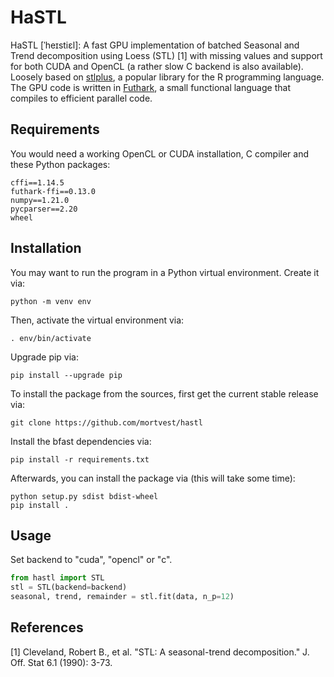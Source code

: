 # HaSTL
HaSTL \[ˈheɪstiɛl\]: A fast GPU implementation of batched Seasonal and Trend
decomposition using Loess (STL) [1] with missing values and support for both
CUDA and OpenCL (a rather slow C backend is also available).
Loosely based on [stlplus](https://github.com/hafen/stlplus), a
popular library for the R programming language. The GPU code is written in
[Futhark](https://futhark-lang.org/), a small functional language that compiles
to efficient parallel code.
## Requirements
You would need a working OpenCL or CUDA installation, C compiler and these Python packages:
```
cffi==1.14.5
futhark-ffi==0.13.0
numpy==1.21.0
pycparser==2.20
wheel
```
## Installation
You may want to run the program in a Python virtual environment. Create it via:
```
python -m venv env
```

Then, activate the virtual environment via:
```
. env/bin/activate
```

Upgrade pip via:
```
pip install --upgrade pip
```

To install the package from the sources, first get the current stable release via:
```
git clone https://github.com/mortvest/hastl
```

Install the bfast dependencies via:
```
pip install -r requirements.txt
```

Afterwards, you can install the package via (this will take some time):
```
python setup.py sdist bdist-wheel
pip install .
```
## Usage
Set backend to "cuda", "opencl" or "c".
```python
from hastl import STL
stl = STL(backend=backend)
seasonal, trend, remainder = stl.fit(data, n_p=12)

```
## References
[1] Cleveland, Robert B., et al. "STL: A seasonal-trend decomposition." J. Off. Stat 6.1 (1990): 3-73.

